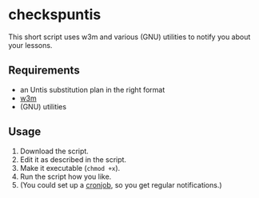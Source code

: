 # checkspuntis

This short script uses w3m and various (GNU) utilities to notify you about your lessons.

## Requirements

+ an Untis substitution plan in the right format
+ [w3m](http://w3m.sourceforge.net/)
+ (GNU) utilities

## Usage

1. Download the script.
2. Edit it as described in the script.
3. Make it executable (`chmod +x`).
4. Run the script how you like.
5. (You could set up a [cronjob](https://phoenixnap.com/kb/set-up-cron-job-linux), so you get regular notifications.)
